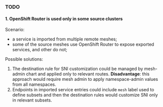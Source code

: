### TODO


#### 1. OpenShift Router is used only in some source clusters

Scenario:
- a service is imported from multiple remote meshes;
- some of the source meshes use OpenShift Router to expose exported services, and other do not;

Possible solutions:

1. The destination rule for SNI customization could be managed by mesh-admin chart and applied only to relevant routes. **Disadvantage**: this approach would require mesh admin to apply namespace-admin values from all namespaces.
2. Endpoints in imported service entries could include `mesh` label used to define subsets and then the destination rules would customize SNI only in relevant subsets.
